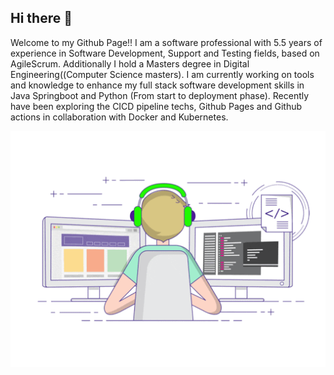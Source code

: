 ## Hi there 👋

<!--
**Prathapprofessional/Prathapprofessional** is a ✨ _special_ ✨ repository because its `README.md` (this file) appears on your GitHub profile.

Here are some ideas to get you started:

- 🔭 I’m currently working on ...
- 🌱 I’m currently learning ...
- 👯 I’m looking to collaborate on ...
- 🤔 I’m looking for help with ...
- 💬 Ask me about ...
- 📫 How to reach me: ...
- 😄 Pronouns: ...
- ⚡ Fun fact: ...
-->

Welcome to my Github Page!! I am a software professional with 5.5 years of experience in Software Development, Support and Testing fields, based on AgileScrum.
Additionally I hold a Masters degree in Digital Engineering((Computer Science masters).
I am currently working on tools and knowledge to enhance my full stack software development skills in Java Springboot and Python (From start to deployment phase). Recently have been exploring the CICD pipeline techs, Github Pages and Github actions in collaboration with Docker and Kubernetes.


![Alt Text](./work.gif)




 

